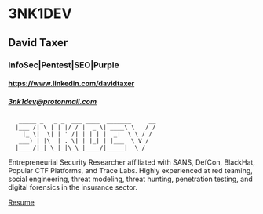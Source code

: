 # 3NK1DEV
## David Taxer
### InfoSec|Pentest|SEO|Purple
#### https://www.linkedin.com/davidtaxer
##### 3nk1dev@protonmail.com
```                                          
   _____ _   _ _  ___ ____  _______     __
  |___ /| \ | | |/ / |  _ \| ____\ \   / /
    |_ \|  \| | ' /| | | | |  _|  \ \ / / 
   ___) | |\  | . \| | |_| | |___  \ V /  
  |____/|_| \_|_|\_\_|____/|_____|  \_/   
```                                       

Entrepreneurial Security Researcher affiliated with SANS, DefCon, BlackHat, Popular CTF Platforms, and Trace Labs. Highly experienced at red teaming, social engineering, threat modeling, threat hunting, penetration testing, and digital forensics in the insurance sector. 

[Resume](https://github.com/3nk1dev/Resume)
